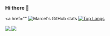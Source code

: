 ### Hi there 👋
<a href=""
![Marcel's GitHub stats](https://github-readme-stats.vercel.app/api?username=JostesMarcel&show_icons=true&theme=cobalt)
[![Top Langs](https://github-readme-stats.vercel.app/api/top-langs/?username=JostesMarcel&layout=compact)](https://github.com/JostesMarcel/github-readme-stats)

<a href="https://github.com/JostesMarcel/github-readme-stats">
  <img align="center" src="https://github-readme-stats.vercel.app/api?username=JostesMarcel&show_icons=true&theme=cobalt" />
</a>
<a href="github.com/JostesMarcel/github-readme-stats">
  <img align="center" src="https://github-readme-stats.vercel.app/api/top-langs/?username=JostesMarcel&layout=compact" />
</a>


<!--
**JostesMarcel/JostesMarcel** is a ✨ _special_ ✨ repository because its `README.md` (this file) appears on your GitHub profile.

Here are some ideas to get you started:

- 🔭 I’m currently working on ...
- 🌱 I’m currently learning ...
- 👯 I’m looking to collaborate on ...
- 🤔 I’m looking for help with ...
- 💬 Ask me about ...
- 📫 How to reach me: ...
- 😄 Pronouns: ...
- ⚡ Fun fact: ...
-->
